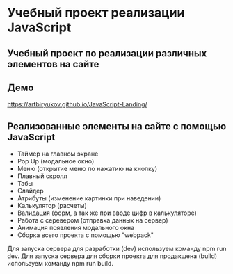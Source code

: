 # Учебный проект реализации JavaScript

## Учебный проект по реализации различных элементов на сайте

## Демо

https://artbiryukov.github.io/JavaScript-Landing/

## Реализованные элементы на сайте с помощью JavaScript

<ul>
  <li>Таймер на главном экране</li>
  <li>Pop Up (модальное окно)</li>
  <li>Меню (открытие меню по нажатию на кнопку)</li>
  <li>Плавный скролл</li>
  <li>Табы</li>
  <li>Слайдер</li>
  <li>Атрибуты (изменение картинки при наведении)</li>
  <li>Калькулятор (расчеты)</li>
  <li>Валидация (форм, а так же при вводе цифр в калькуляторе)</li>
  <li>Работа с серевером (отправка данных на сервер)</li>
  <li>Анимация появления модального окна</li>
  <li>Сборка всего проекта с помощью "webpack"</li>
</ul>

Для запуска сервера для разработки (dev) используем команду npm run dev.
Для запуска сервера для сборки проекта для продакшена (build) используем команду npm run build.
